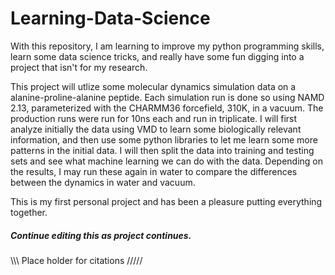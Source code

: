 # Learning-Data-Science

With this repository, I am learning to improve my python programming skills, learn some data science tricks, and really have some fun digging into a project that isn't for my research. 

This project will utlize some molecular dynamics simulation data on a alanine-proline-alanine peptide. Each simulation run is done so using NAMD 2.13, parameterized with the CHARMM36 forcefield, 310K, in a vacuum. The production runs were run for 10ns each and run in triplicate. I will first analyze initially the data using VMD to learn some biologically relevant information, and then use some python libraries to let me learn some more patterns in the initial data. I will then split the data into training and testing sets and see what machine learning we can do with the data. Depending on the results, I may run these again in water to compare the differences between the dynamics in water and vacuum.

This is my first personal project and has been a pleasure putting everything together. 

##### Continue editing this as project continues. #####

\\\\\ Place holder for citations /////
